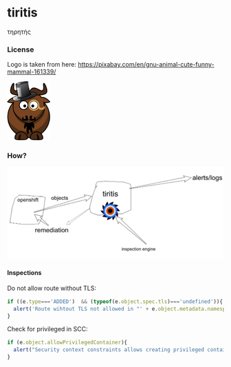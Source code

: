 # tiritis
τηρητής

### License

Logo is taken from here: https://pixabay.com/en/gnu-animal-cute-funny-mammal-161339/

![test](static/tiritis-small.png)

### How?
![overview](overview.png)
#### Inspections

Do not allow route without TLS:
```javascript
if ((e.type==='ADDED')  && (typeof(e.object.spec.tls)==='undefined')){
  alert('Route wihtout TLS not allowed in "' + e.object.metadata.namespace + ":" + e.object.metadata.name+'"');
}
```

Check for privileged in SCC:
```javascript
if (e.object.allowPrivilegedContainer){
  alert("Security context constraints allows creating privileged containers: " + e.object.metadata.name);
}
```